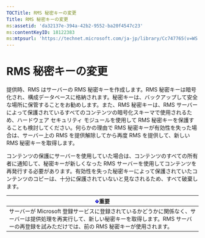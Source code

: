 ```yaml
---
TOCTitle: RMS 秘密キーの変更
Title: RMS 秘密キーの変更
ms:assetid: 'da32137e-394a-42b2-9552-ba20f4547c23'
ms:contentKeyID: 18122383
ms:mtpsurl: 'https://technet.microsoft.com/ja-jp/library/Cc747765(v=WS.10)'
---
```


RMS 秘密キーの変更
==================

提供時、RMS はサーバーの RMS 秘密キーを作成します。RMS 秘密キーは暗号化され、構成データベースに格納されます。秘密キーは、バックアップして安全な場所に保管することをお勧めします。また、RMS 秘密キーは、RMS サーバーによって保護されているすべてのコンテンツの暗号化スキーマで使用されるため、ハードウェア セキュリティ モジュールを使用して RMS 秘密キーを保護することも検討してください。何らかの理由で RMS 秘密キーが有効性を失った場合は、サーバー上の RMS を提供解除してから再度 RMS を提供して、新しい RMS 秘密キーを取得します。

コンテンツの保護にサーバーを使用していた場合は、コンテンツのすべての所有者に通知して、秘密キーが新しくなった RMS サーバーを使用してコンテンツを再発行する必要があります。有効性を失った秘密キーによって保護されていたコンテンツのコピーは、十分に保護されていないと見なされるため、すべて破棄します。

| ![](images/Cc747765.Important(WS.10).gif)重要                                                                                                                               |
|----------------------------------------------------------------------------------------------------------------------------------------------------------------------------------------------------------|
| サーバーが Microsoft 登録サービスに登録されているかどうかに関係なく、サーバーは提供処理を再実行して、新しい秘密キーを取得します。RMS サーバーの再登録を試みただけでは、前の RMS 秘密キーが使用されます。 |
